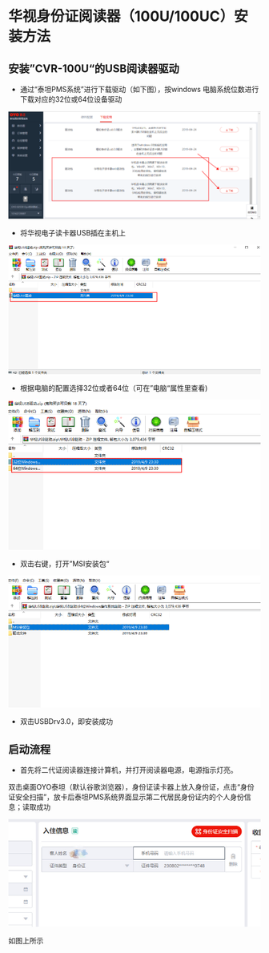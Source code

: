 # 华视身份证阅读器（100U/100UC）安装方法

## 安装”CVR-100U“的USB阅读器驱动

* 通过“泰坦PMS系统”进行下载驱动（如下图），按windows 电脑系统位数进行下载对应的32位或64位设备驱动

![](../../../../.gitbook/assets/image%20%28630%29.png)

* 将华视电子读卡器USB插在主机上

![](../../../../.gitbook/assets/image%20%28511%29.png)

* 根据电脑的配置选择32位或者64位（可在”电脑“属性里查看\)

![](../../../../.gitbook/assets/image%20%28155%29.png)

* 双击右键，打开”MSI安装包“

![](../../../../.gitbook/assets/image%20%28212%29.png)

* 双击USBDrv3.0，即安装成功

## 启动流程

* 首先将二代证阅读器连接计算机，并打开阅读器电源，电源指示灯亮。

双击桌面OYO泰坦（默认谷歌浏览器），身份证读卡器上放入身份证，点击“身份证安全扫描”，放卡后泰坦PMS系统界面显示第二代居民身份证内的个人身份信息；读取成功

![](../../../../.gitbook/assets/image%20%28690%29.png)

如图上所示

